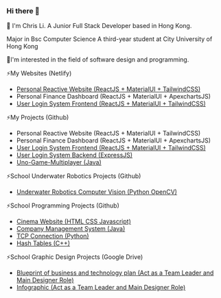 ### Hi there 👋

<!--
**netfse/netfse** is a ✨ _special_ ✨ repository because its `README.md` (this file) appears on your GitHub profile.

Here are some ideas to get you started:

- 🔭 I’m currently working on ...
- 🌱 I’m currently learning ...
- 👯 I’m looking to collaborate on ...
- 🤔 I’m looking for help with ...
- 💬 Ask me about ...
- 📫 How to reach me: ...
- 😄 Pronouns: ...
- ⚡ Fun fact: ...
-->

💬 I'm Chris Li.
    A Junior Full Stack Developer based in Hong Kong.

Major in Bsc Computer Science
A third-year student at City University of Hong Kong

🤔I'm interested in the field of software design and programming.

⚡My Websites (Netlify)
- [Personal Reactive Website (ReactJS + MaterialUI + TailwindCSS)](https://main--beamish-peony-f315c8.netlify.app)
- Personal Finance Dashboard (ReactJS + MaterialUI + ApexchartsJS)
- [User Login System Frontend (ReactJS + MaterialUI + TailwindCSS)](https://main--aquamarine-blini-c55521.netlify.app)

⚡My Projects (Github)
- Personal Reactive Website (ReactJS + MaterialUI + TailwindCSS)
- Personal Finance Dashboard (ReactJS + MaterialUI + ApexchartsJS)
- [User Login System Frontend (ReactJS + MaterialUI + TailwindCSS)](https://github.com/netfse/pweuserservice-frontend)
- [User Login System Backend (ExpressJS)](https://github.com/netfse/pweuserservice)
- [Uno-Game-Multiplayer (Java)](https://github.com/netfse/UNO-Game-Multiplayer)

⚡School Underwater Robotics Projects (Github)
- [Underwater Robotics Computer Vision (Python OpenCV)](https://github.com/netfse/uw)
  
⚡School Programming Projects (Github)
- [Cinema Website (HTML CSS Javascript)](https://github.com/netfse/Cinema-Website)
- [Company Management System (Java)](https://github.com/netfse/Company-Management)
- [TCP Connection (Python)](https://github.com/netfse/TCP-Connection)
- [Hash Tables (C++)](https://github.com/netfse/Hash-Tables)

⚡School Graphic Design Projects (Google Drive)
- [Blueprint of business and technology plan (Act as a Team Leader and Main Designer Role)](https://drive.google.com/file/d/1yPDhSzv2savwE6rOlvplFOAobD4v7NEO/view?usp=sharing)
- [Infographic (Act as a Team Leader and Main Designer Role)](https://drive.google.com/file/d/1FeI48fULFTLMMA5A8yG3QY1BLz_qvmKF/view?usp=sharing)

